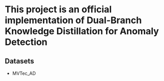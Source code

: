 # This project is an official implementation of Dual-Branch Knowledge Distillation for Anomaly Detection

## Datasets
- MVTec_AD





